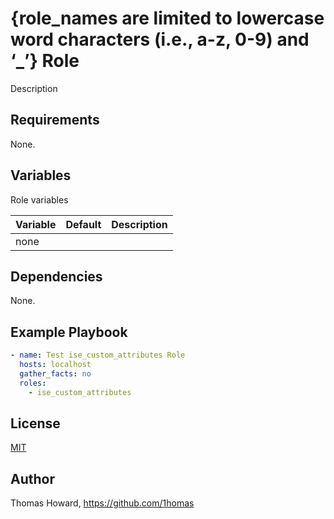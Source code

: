 # {role_names are limited to lowercase word characters (i.e., a-z, 0-9) and ‘_’} Role

Description

## Requirements

None.

## Variables

Role variables

| Variable | Default | Description |
| -------- | ------- | ----------- |
| none     |         |             |

## Dependencies

None.

## Example Playbook

```yaml
- name: Test ise_custom_attributes Role 
  hosts: localhost
  gather_facts: no
  roles:
    - ise_custom_attributes
```

## License

[MIT](https://mit-license.org/)

## Author

Thomas Howard, <https://github.com/1homas>
